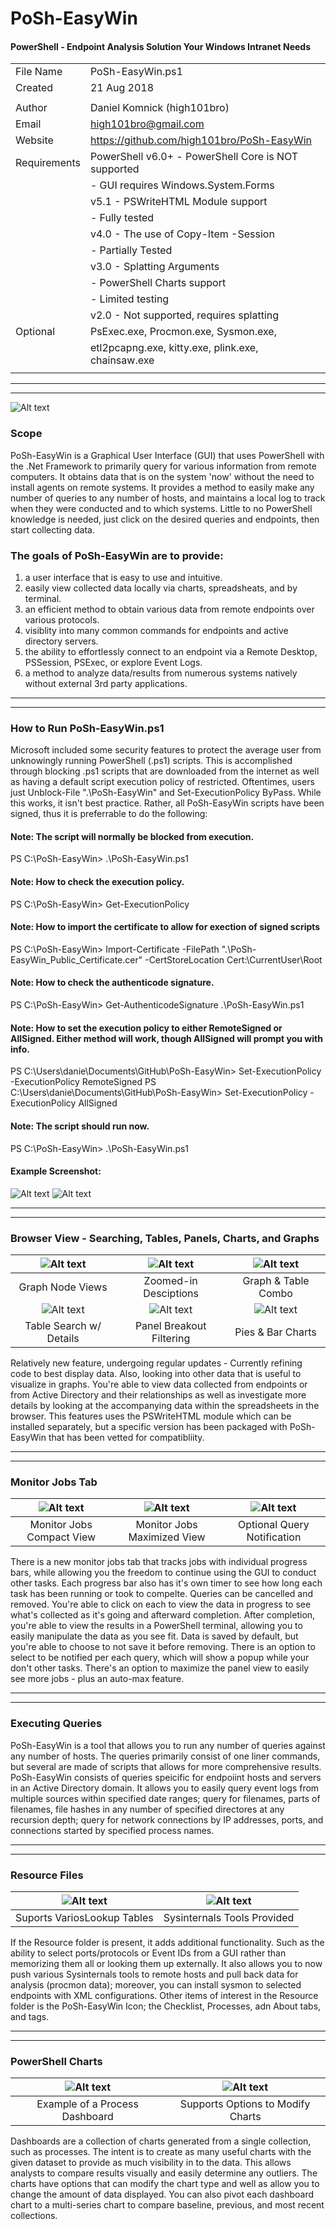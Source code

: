 # PoSh-EasyWin
#### PowerShell - Endpoint Analysis Solution Your Windows Intranet Needs
|                |                                                                 |
|:---------------|:----------------------------------------------------------------|
|  File Name     |  PoSh-EasyWin.ps1                                               |
|  Created       |  21 Aug 2018                                                    |
|                |                                                                 |
|  Author        |  Daniel Komnick (high101bro)                                    |
|  Email         |  high101bro@gmail.com                                           |
|  Website       |  https://github.com/high101bro/PoSh-EasyWin                     |
|  Requirements  |    PowerShell v6.0+ - PowerShell Core is NOT supported          |
|                |                     - GUI requires Windows.System.Forms         |
|                |               v5.1  - PSWriteHTML Module support                |
|                |                     - Fully tested                              |
|                |               v4.0  - The use of Copy-Item -Session             |
|                |                     - Partially Tested                          |
|                |               v3.0  - Splatting Arguments                       |
|                |                     - PowerShell Charts support                 |
|                |                     - Limited testing                           |
|                |               v2.0  - Not supported, requires splatting         |
|  Optional      |  PsExec.exe, Procmon.exe, Sysmon.exe,                           |
|                |  etl2pcapng.exe, kitty.exe, plink.exe, chainsaw.exe             |
|                |                                                                 |

***
***

![Alt text](https://github.com/high101bro/PoSh-EasyWin/blob/master/Images/PoSh-EasyWin_GUI.png)

### Scope
PoSh-EasyWin is a Graphical User Interface (GUI) that uses PowerShell with the .Net Framework to primarily query for various information from remote computers. It obtains data that is on the system 'now' without the need to install agents on remote systems. It provides a method to easily make any number of queries to any number of hosts, and maintains a local log to track when they were conducted and  to which systems. Little to no PowerShell knowledge is needed, just click on the desired queries and endpoints, then start collecting data. 

### The goals of PoSh-EasyWin are to provide:
1. a user interface that is easy to use and intuitive.
2. easily view collected data locally via charts, spreadsheats, and by terminal.
3. an efficient method to obtain various data from remote endpoints over various protocols.
4. visiblity into many common commands for endpoints and active directory servers.
5. the ability to effortlessly connect to an endpoint via a Remote Desktop, PSSession, PSExec, or explore Event Logs. 
6. a method to analyze data/results from numerous systems natively without external 3rd party applications.


***
***
### How to Run PoSh-EasyWin.ps1
Microsoft included some security features to protect the average user from unknowingly running PowerShell (.ps1) scripts. This is accomplished through blocking .ps1 scripts that are downloaded from the internet as well as having a default script execution policy of restricted. Oftentimes, users just Unblock-File ".\PoSh-EasyWin" and Set-ExecutionPolicy ByPass. While this works, it isn't best practice. Rather, all PoSh-EasyWin scripts have been signed, thus it is preferrable to do the following:
#### Note: The script will normally be blocked from execution. 
PS C:\PoSh-EasyWin> .\PoSh-EasyWin.ps1
#### Note: How to check the execution policy.
PS C:\PoSh-EasyWin> Get-ExecutionPolicy
#### Note: How to import the certificate to allow for exection of signed scripts
PS C:\PoSh-EasyWin> Import-Certificate -FilePath ".\PoSh-EasyWin_Public_Certificate.cer" -CertStoreLocation Cert:\CurrentUser\Root
#### Note: How to check the authenticode signature.
PS C:\PoSh-EasyWin> Get-AuthenticodeSignature .\PoSh-EasyWin.ps1
#### Note: How to set the execution policy to either RemoteSigned or AllSigned. Either method will work, though AllSigned will prompt you with info.
PS C:\Users\danie\Documents\GitHub\PoSh-EasyWin> Set-ExecutionPolicy -ExecutionPolicy RemoteSigned
PS C:\Users\danie\Documents\GitHub\PoSh-EasyWin> Set-ExecutionPolicy -ExecutionPolicy AllSigned
#### Note: The script should run now. 
PS C:\PoSh-EasyWin> .\PoSh-EasyWin.ps1
#### Example Screenshot:
![Alt text](https://github.com/high101bro/PoSh-EasyWin/blob/6.3.2/Images/HowToRunPoSh-EasyWin.png)
![Alt text](https://github.com/high101bro/PoSh-EasyWin/blob/master/Images/HowToRunPoSh-EasyWin.png)
            

***
***
### Browser View - Searching, Tables, Panels, Charts, and Graphs

| ![Alt text](https://github.com/high101bro/PoSh-EasyWin/blob/master/Images/Graph02.jpg)  | ![Alt text](https://github.com/high101bro/PoSh-EasyWin/blob/master/Images/Graph04.jpg) | ![Alt text](https://github.com/high101bro/PoSh-EasyWin/blob/master/Images/Graph03-ProcessTree.jpg) | 
|:----------------------:|:-----------------:|:---------------------:|
|  Graph Node Views  |  Zoomed-in Desciptions  |  Graph & Table Combo  |
| ![Alt text](https://github.com/high101bro/PoSh-EasyWin/blob/master/Images/PSWriteHTML-Sheet01.jpg)  | ![Alt text](https://github.com/high101bro/PoSh-EasyWin/blob/master/Images/PSWriteHTML-Panel01.jpg) | ![Alt text](https://github.com/high101bro/PoSh-EasyWin/blob/master/Images/PSWriteHTML-Chart01.jpg) | 
|  Table Search w/ Details  |  Panel Breakout Filtering  |  Pies & Bar Charts   |

Relatively new feature, undergoing regular updates - Currently refining code to best display data. Also, looking into other data that is useful to visualize in graphs. You're able to view data collected from endpoints or from Active Directory and their relationships as well as investigate more details by looking at the accompanying data within the spreadsheets in the browser. This features uses the PSWriteHTML module which can be installed separately, but a specific version has been packaged with PoSh-EasyWin that has been vetted for compatibliity.

***
***
### Monitor Jobs Tab

| ![Alt text](https://github.com/high101bro/PoSh-EasyWin/blob/master/Images/MonitorJobs01.jpg)  | ![Alt text](https://github.com/high101bro/PoSh-EasyWin/blob/master/Images/MonitorJobs02.jpg) | ![Alt text](https://github.com/high101bro/PoSh-EasyWin/blob/master/Images/PSWriteHTML-Notify02.jpg) | 
|:----------------------:|:-----------------:|:---------------------:|
|  Monitor Jobs Compact View  |  Monitor Jobs Maximized View  |  Optional Query Notification   |

There is a new monitor jobs tab that tracks jobs with individual progress bars, while allowing you the freedom to continue using the GUI to conduct other tasks. Each progress bar also has it's own timer to see how long each task has been running or took to compelte. Queries can be cancelled and removed. You're able to click on each to view the data in progress to see what's collected as it's going and afterward completion. After completion, you're able to view the results in a PowerShell terminal, allowing you to easily manipulate the data as you see fit. Data is saved by default, but you're able to choose to not save it before removing. There is an option to select to be notified per each query, which will show a popup while your don't other tasks. There's an option to maximize the panel view to easily see more jobs - plus an auto-max feature.

***
***
### Executing Queries

PoSh-EasyWin is a tool that allows you to run any number of queries against any number of hosts. The queries primarily consist of one liner commands, but several are made of scripts that allows for more comprehensive results. PoSh-EasyWin consists of queries speicific for endpoiint hosts and servers in an Active Directory domain. It allows you to easily query event logs from multiple sources within specified date ranges; query for filenames, parts of filenames, file hashes in any number of specified directores at any recursion depth; query for network connections by IP addresses, ports, and connections started by specified process names. 


***
***
### Resource Files

|  ![Alt text](https://github.com/high101bro/PoSh-EasyWin/blob/master/Images/LookupTables.png)  |  ![Alt text](https://github.com/high101bro/PoSh-EasyWin/blob/master/Images/Sysinternals.png)  |
|:-----------------------------:|:-----------------------------:|
|  Suports VariosLookup Tables  |  Sysinternals Tools Provided  |

If the Resource folder is present, it adds additional functionality. Such as the ability to select ports/protocols or Event IDs from a GUI rather than memorizing them all or looking them up externally. It also allows you to now push various Sysinternals tools to remote hosts and pull back data for analysis (procmon data); moreover, you can install sysmon to selected endpoints with XML configurations. Other items of interest in the Resource folder is the PoSh-EasyWin Icon; the Checklist, Processes, adn About tabs, and tags.

***
***
### PowerShell Charts

|  ![Alt text](https://github.com/high101bro/PoSh-EasyWin/blob/master/Images/ChartDashboard.png)  |  ![Alt text](https://github.com/high101bro/PoSh-EasyWin/blob/master/Images/ChartDashboardWithOptions.png)  |
|:------------------------------:|:---------------------------------:|
| Example of a Process Dashboard | Supports Options to Modify Charts | 

Dashboards are a collection of charts generated from a single collection, such as processes. The intent is to create as many useful charts with the given dataset to provide as much visibility in to the data. This allows analysts to compare results visually and easily determine any outliers. The charts have options that can modify the chart type and well as allow you to change the amount of data displayed. You can also pivot each dashboard chart to a multi-series chart to compare baseline, previous, and most recent collections.



